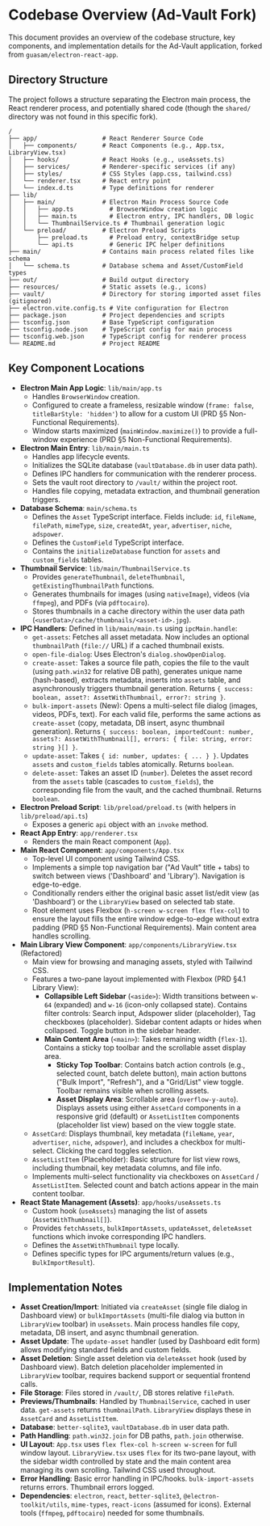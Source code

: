 # Codebase Overview (Ad-Vault Fork)

This document provides an overview of the codebase structure, key components, and implementation details for the Ad-Vault application, forked from `guasam/electron-react-app`.

## Directory Structure

The project follows a structure separating the Electron main process, the React renderer process, and potentially shared code (though the `shared/` directory was not found in this specific fork).

```
/
├── app/                  # React Renderer Source Code
│   ├── components/       # React Components (e.g., App.tsx, LibraryView.tsx)
│   ├── hooks/            # React Hooks (e.g., useAssets.ts)
│   ├── services/         # Renderer-specific services (if any)
│   ├── styles/           # CSS Styles (app.css, tailwind.css)
│   └── renderer.tsx      # React entry point
│   └── index.d.ts        # Type definitions for renderer
├── lib/
│   ├── main/             # Electron Main Process Source Code
│   │   ├── app.ts          # BrowserWindow creation logic
│   │   ├── main.ts         # Electron entry, IPC handlers, DB logic
│   │   └── ThumbnailService.ts # Thumbnail generation logic
│   └── preload/          # Electron Preload Scripts
│       ├── preload.ts      # Preload entry, contextBridge setup
│       └── api.ts          # Generic IPC helper definitions
├── main/                 # Contains main process related files like schema
│   └── schema.ts         # Database schema and Asset/CustomField types
├── out/                  # Build output directory
├── resources/            # Static assets (e.g., icons)
├── vault/                # Directory for storing imported asset files (gitignored)
├── electron.vite.config.ts # Vite configuration for Electron
├── package.json          # Project dependencies and scripts
├── tsconfig.json         # Base TypeScript configuration
├── tsconfig.node.json    # TypeScript config for main process
├── tsconfig.web.json     # TypeScript config for renderer process
└── README.md             # Project README
```

## Key Component Locations

*   **Electron Main App Logic**: `lib/main/app.ts`
    *   Handles `BrowserWindow` creation.
    *   Configured to create a frameless, resizable window (`frame: false`, `titleBarStyle: 'hidden'`) to allow for a custom UI (PRD §5 Non-Functional Requirements).
    *   Window starts maximized (`mainWindow.maximize()`) to provide a full-window experience (PRD §5 Non-Functional Requirements).
*   **Electron Main Entry**: `lib/main/main.ts`
    *   Handles app lifecycle events.
    *   Initializes the SQLite database (`vaultDatabase.db` in user data path).
    *   Defines IPC handlers for communication with the renderer process.
    *   Sets the vault root directory to `/vault/` within the project root.
    *   Handles file copying, metadata extraction, and thumbnail generation triggers.
*   **Database Schema**: `main/schema.ts`
    *   Defines the `Asset` TypeScript interface. Fields include: `id`, `fileName`, `filePath`, `mimeType`, `size`, `createdAt`, `year`, `advertiser`, `niche`, `adspower`.
    *   Defines the `CustomField` TypeScript interface.
    *   Contains the `initializeDatabase` function for `assets` and `custom_fields` tables.
*   **Thumbnail Service**: `lib/main/ThumbnailService.ts`
    *   Provides `generateThumbnail`, `deleteThumbnail`, `getExistingThumbnailPath` functions.
    *   Generates thumbnails for images (using `nativeImage`), videos (via `ffmpeg`), and PDFs (via `pdftocairo`).
    *   Stores thumbnails in a cache directory within the user data path (`<userData>/cache/thumbnails/<asset-id>.jpg`).
*   **IPC Handlers**: Defined in `lib/main/main.ts` using `ipcMain.handle`:
    *   `get-assets`: Fetches all asset metadata. Now includes an optional `thumbnailPath` (`file://` URL) if a cached thumbnail exists.
    *   `open-file-dialog`: Uses Electron's `dialog.showOpenDialog`.
    *   `create-asset`: Takes a source file path, copies the file to the vault (using `path.win32` for relative DB path), generates unique name (hash-based), extracts metadata, inserts into `assets` table, and asynchronously triggers thumbnail generation. Returns `{ success: boolean, asset?: AssetWithThumbnail, error?: string }`.
    *   `bulk-import-assets` (New): Opens a multi-select file dialog (images, videos, PDFs, text). For each valid file, performs the same actions as `create-asset` (copy, metadata, DB insert, async thumbnail generation). Returns `{ success: boolean, importedCount: number, assets?: AssetWithThumbnail[], errors: { file: string, error: string }[] }`.
    *   `update-asset`: Takes `{ id: number, updates: { ... } }`. Updates `assets` and `custom_fields` tables atomically. Returns `boolean`.
    *   `delete-asset`: Takes an asset ID (`number`). Deletes the asset record from the `assets` table (cascades to `custom_fields`), the corresponding file from the vault, and the cached thumbnail. Returns `boolean`.
*   **Electron Preload Script**: `lib/preload/preload.ts` (with helpers in `lib/preload/api.ts`)
    *   Exposes a generic `api` object with an `invoke` method.
*   **React App Entry**: `app/renderer.tsx`
    *   Renders the main React component (`App`).
*   **Main React Component**: `app/components/App.tsx`
    *   Top-level UI component using Tailwind CSS.
    *   Implements a simple top navigation bar ("Ad Vault" title + tabs) to switch between views ('Dashboard' and 'Library'). Navigation is edge-to-edge.
    *   Conditionally renders either the original basic asset list/edit view (as 'Dashboard') or the `LibraryView` based on selected tab state.
    *   Root element uses Flexbox (`h-screen w-screen flex flex-col`) to ensure the layout fills the entire window edge-to-edge without extra padding (PRD §5 Non-Functional Requirements). Main content area handles scrolling.
*   **Main Library View Component**: `app/components/LibraryView.tsx` (Refactored)
    *   Main view for browsing and managing assets, styled with Tailwind CSS.
    *   Features a two-pane layout implemented with Flexbox (PRD §4.1 Library View):
        *   **Collapsible Left Sidebar** (`<aside>`): Width transitions between `w-64` (expanded) and `w-16` (icon-only collapsed state). Contains filter controls: Search input, Adspower slider (placeholder), Tag checkboxes (placeholder). Sidebar content adapts or hides when collapsed. Toggle button in the sidebar header.
        *   **Main Content Area** (`<main>`): Takes remaining width (`flex-1`). Contains a sticky top toolbar and the scrollable asset display area.
            *   **Sticky Top Toolbar**: Contains batch action controls (e.g., selected count, batch delete button), main action buttons ("Bulk Import", "Refresh"), and a "Grid/List" view toggle. Toolbar remains visible when scrolling assets.
            *   **Asset Display Area**: Scrollable area (`overflow-y-auto`). Displays assets using either `AssetCard` components in a responsive grid (default) or `AssetListItem` components (placeholder list view) based on the view toggle state.
    *   `AssetCard`: Displays thumbnail, key metadata (`fileName`, `year`, `advertiser`, `niche`, `adspower`), and includes a checkbox for multi-select. Clicking the card toggles selection.
    *   `AssetListItem` (Placeholder): Basic structure for list view rows, including thumbnail, key metadata columns, and file info.
    *   Implements multi-select functionality via checkboxes on `AssetCard` / `AssetListItem`. Selected count and batch actions appear in the main content toolbar.
*   **React State Management (Assets)**: `app/hooks/useAssets.ts`
    *   Custom hook (`useAssets`) managing the list of assets (`AssetWithThumbnail[]`).
    *   Provides `fetchAssets`, `bulkImportAssets`, `updateAsset`, `deleteAsset` functions which invoke corresponding IPC handlers.
    *   Defines the `AssetWithThumbnail` type locally.
    *   Defines specific types for IPC arguments/return values (e.g., `BulkImportResult`).

## Implementation Notes

*   **Asset Creation/Import**: Initiated via `createAsset` (single file dialog in Dashboard view) or `bulkImportAssets` (multi-file dialog via button in `LibraryView` toolbar) in `useAssets`. Main process handles file copy, metadata, DB insert, and async thumbnail generation.
*   **Asset Update**: The `update-asset` handler (used by Dashboard edit form) allows modifying standard fields and custom fields.
*   **Asset Deletion**: Single asset deletion via `deleteAsset` hook (used by Dashboard view). Batch deletion placeholder implemented in `LibraryView` toolbar, requires backend support or sequential frontend calls.
*   **File Storage**: Files stored in `/vault/`, DB stores relative `filePath`.
*   **Previews/Thumbnails**: Handled by `ThumbnailService`, cached in user data. `get-assets` returns `thumbnailPath`. `LibraryView` displays these in `AssetCard` and `AssetListItem`.
*   **Database**: `better-sqlite3`, `vaultDatabase.db` in user data path.
*   **Path Handling**: `path.win32.join` for DB paths, `path.join` otherwise.
*   **UI Layout**: `App.tsx` uses `flex flex-col h-screen w-screen` for full window layout. `LibraryView.tsx` uses `flex` for its two-pane layout, with the sidebar width controlled by state and the main content area managing its own scrolling. Tailwind CSS used throughout.
*   **Error Handling**: Basic error handling in IPC/hooks. `bulk-import-assets` returns errors. Thumbnail errors logged.
*   **Dependencies**: `electron`, `react`, `better-sqlite3`, `@electron-toolkit/utils`, `mime-types`, `react-icons` (assumed for icons). External tools (`ffmpeg`, `pdftocairo`) needed for some thumbnails.

